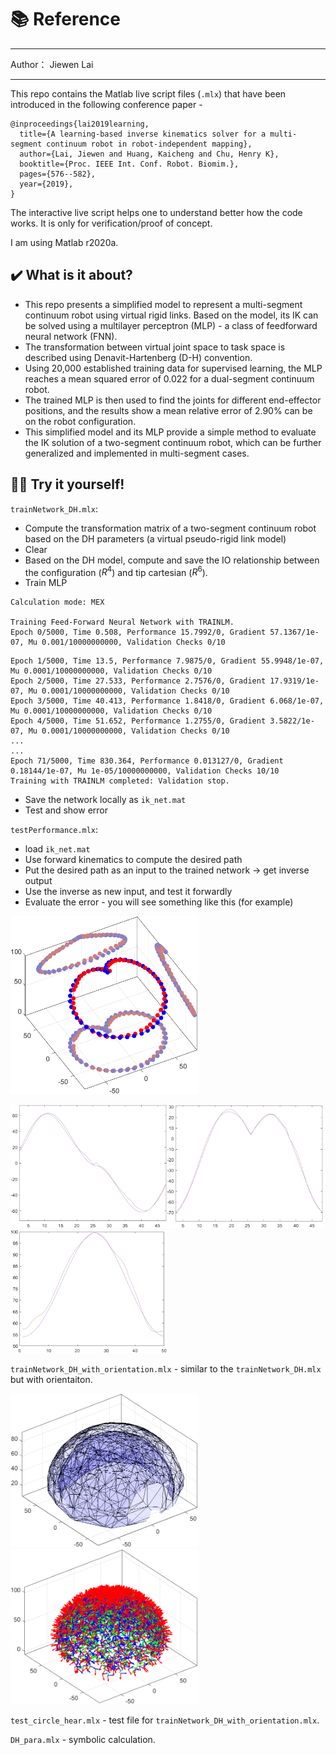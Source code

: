 # 📚 Reference 
********************
Author： Jiewen Lai
********************            
This repo contains the Matlab live script files (`.mlx`) that have been introduced in the following conference paper - 
```
@inproceedings{lai2019learning,
  title={A learning-based inverse kinematics solver for a multi-segment continuum robot in robot-independent mapping},
  author={Lai, Jiewen and Huang, Kaicheng and Chu, Henry K},
  booktitle={Proc. IEEE Int. Conf. Robot. Biomim.},
  pages={576--582},
  year={2019},
}
```
The interactive live script helps one to understand better how the code works. It is only for verification/proof of concept. 

I am using Matlab r2020a.

## ✔️ What is it about?

- This repo presents a simplified model to represent a multi-segment continuum robot using virtual rigid links. Based on the model, its IK can be solved using a multilayer perceptron (MLP) - a class of feedforward neural network (FNN). 
- The transformation between virtual joint space to task space is described using Denavit-Hartenberg (D-H) convention. 
- Using 20,000 established training data for supervised learning, the MLP reaches a mean squared error of 0.022 for a dual-segment continuum robot. 
- The trained MLP is then used to find the joints for different end-effector positions, and the results show a mean relative error of 2.90% can be on the robot configuration. 
- This simplified model and its MLP provide a simple method to evaluate the IK solution of a two-segment continuum robot, which can be further generalized and implemented in multi-segment cases. 

## 👨‍💻 Try it yourself!

`trainNetwork_DH.mlx`: 
- Compute the transformation matrix of a two-segment continuum robot based on the DH parameters (a virtual pseudo-rigid link model)
- Clear
- Based on the DH model, compute and save the IO relationship between the configuration ($R^4$) and tip cartesian ($R^6$).
- Train MLP

```
Calculation mode: MEX
 
Training Feed-Forward Neural Network with TRAINLM.
Epoch 0/5000, Time 0.508, Performance 15.7992/0, Gradient 57.1367/1e-07, Mu 0.001/10000000000, Validation Checks 0/10
```
```
Epoch 1/5000, Time 13.5, Performance 7.9875/0, Gradient 55.9948/1e-07, Mu 0.0001/10000000000, Validation Checks 0/10
Epoch 2/5000, Time 27.533, Performance 2.7576/0, Gradient 17.9319/1e-07, Mu 0.0001/10000000000, Validation Checks 0/10
Epoch 3/5000, Time 40.413, Performance 1.8418/0, Gradient 6.068/1e-07, Mu 0.0001/10000000000, Validation Checks 0/10
Epoch 4/5000, Time 51.652, Performance 1.2755/0, Gradient 3.5822/1e-07, Mu 0.0001/10000000000, Validation Checks 0/10
...
...
Epoch 71/5000, Time 830.364, Performance 0.013127/0, Gradient 0.18144/1e-07, Mu 1e-05/10000000000, Validation Checks 10/10
Training with TRAINLM completed: Validation stop.
```
- Save the network locally as `ik_net.mat`
- Test and show error

`testPerformance.mlx`:
- load `ik_net.mat`
- Use forward kinematics to compute the desired path
- Put the desired path as an input to the trained network -> get inverse output
- Use the inverse as new input, and test it forwardly
- Evaluate the error - you will see something like this (for example)

<p align="left">
  <img style="width: 300px" src="figHeart.png" />
</p>

<p align="left">
  <img style="width: 250px" src="resultx.png" /><img style="width: 250px" src="resulty.png" /><img style="width: 250px" src="resultz.png" />
</p>


`trainNetwork_DH_with_orientation.mlx` - similar to the `trainNetwork_DH.mlx` but with orientaiton.

<p align="left">
  <img style="width: 300px" src="fig2.png" /> &nbsp; <img style="width: 300px" src="fig3.png" />
</p>


`test_circle_hear.mlx` - test file for `trainNetwork_DH_with_orientation.mlx`.

`DH_para.mlx` - symbolic calculation.


